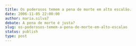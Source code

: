 ```yaml
---
title: Os poderosos temem a pena de morte em alto escalão.
date: 2006-11-05 22:00:00
author: maria.silva7
debate: A pena de morte é justa?
slug: os-poderosos-temem-a-pena-de-morte-em-alto-escalao
status: publish 
type: post
---
```



